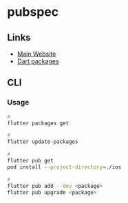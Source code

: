 # pubspec

## Links

- [Main Website](https://dart.dev/tools/pub/pubspec)
- [Dart packages](https://pub.dev)

## CLI

### Usage

```sh
#
flutter packages get

#
flutter update-packages

#
flutter pub get
pod install --project-directory=./ios

#
flutter pub add --dev <package>
flutter pub upgrade <package>
```
